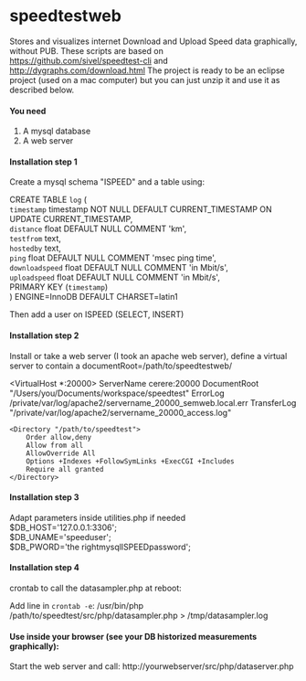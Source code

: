 # speedtestweb
Stores and visualizes internet Download and Upload Speed data graphically, without PUB.
These scripts are based on https://github.com/sivel/speedtest-cli and http://dygraphs.com/download.html
The project is ready to be an eclipse project (used on a mac computer) but you can just unzip it and use it as described below.

<h4>You need</h4>

1. A mysql database
2. A web server


<h4>Installation step 1</h4>

Create a mysql schema "ISPEED" and a table using:

  CREATE TABLE `log` (<br>
    `timestamp` timestamp NOT NULL DEFAULT CURRENT_TIMESTAMP ON UPDATE CURRENT_TIMESTAMP,<br>
    `distance` float DEFAULT NULL COMMENT 'km',<br>
    `testfrom` text,<br>
    `hostedby` text,<br>
    `ping` float DEFAULT NULL COMMENT 'msec ping time',<br>
    `downloadspeed` float DEFAULT NULL COMMENT 'in Mbit/s',<br>
    `uploadspeed` float DEFAULT NULL COMMENT 'in Mbit/s',<br>
    PRIMARY KEY (`timestamp`)<br>
  ) ENGINE=InnoDB DEFAULT CHARSET=latin1<br>

Then add a user on ISPEED (SELECT, INSERT)



<h4>Installation step 2</h4>

Install or take a web server (I took an apache web server), define a virtual server to contain a
documentRoot=/path/to/speedtestweb/

  <VirtualHost *:20000>
    ServerName cerere:20000
    DocumentRoot "/Users/you/Documents/workspace/speedtest"
    ErrorLog /private/var/log/apache2/servername_20000_semweb.local.err
    TransferLog "/private/var/log/apache2/servername_20000_access.log"

    <Directory "/path/to/speedtest">
        Order allow,deny
        Allow from all
        AllowOverride All
        Options +Indexes +FollowSymLinks +ExecCGI +Includes
        Require all granted
    </Directory>
  </VirtualHost>
  
<h4>Installation step 3</h4>
Adapt parameters inside utilities.php if needed<br>
  $DB_HOST='127.0.0.1:3306';<br>
  $DB_UNAME='speeduser';  <br>
  $DB_PWORD='the rightmysqlISPEEDpassword';

<h4>Installation step 4</h4>
crontab to call the datasampler.php at reboot:

Add line in `crontab -e`:
/usr/bin/php /path/to/speedtest/src/php/datasampler.php > /tmp/datasampler.log




<h4>Use inside your browser (see your DB historized measurements graphically):</h4>

Start the web server and call:  http://yourwebserver/src/php/dataserver.php
